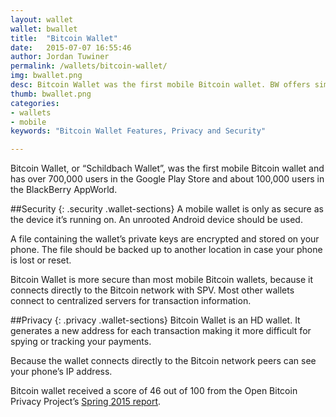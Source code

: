 ```yaml
---
layout: wallet
wallet: bwallet
title:  "Bitcoin Wallet"
date:   2015-07-07 16:55:46
author: Jordan Tuwiner
permalink: /wallets/bitcoin-wallet/
img: bwallet.png
desc: Bitcoin Wallet was the first mobile Bitcoin wallet. BW offers simple send/receive features, a direct connection to the Bitcoin network, and more.
thumb: bwallet.png
categories: 
- wallets
- mobile
keywords: "Bitcoin Wallet Features, Privacy and Security"

---
```


Bitcoin Wallet, or “Schildbach Wallet”, was the first mobile Bitcoin wallet and has over 700,000 users in the Google Play Store and about 100,000 users in the BlackBerry AppWorld.

##Security
{: .security .wallet-sections}
A mobile wallet is only as secure as the device it’s running on. An unrooted Android device should be used.

A file containing the wallet’s private keys are encrypted and stored on your phone. The file should be backed up to another location in case your phone is lost or reset.

Bitcoin Wallet is more secure than most mobile Bitcoin wallets, because it connects directly to the Bitcoin network with SPV. Most other wallets connect to centralized servers for transaction information.

##Privacy
{: .privacy .wallet-sections}
Bitcoin Wallet is an HD wallet. It generates a new address for each transaction making it more difficult for spying or tracking your payments.

Because the wallet connects directly to the Bitcoin network peers can see your phone’s IP address.

Bitcoin wallet received a score of 46 out of 100 from the Open Bitcoin Privacy Project’s [Spring 2015 report](http://openbitcoinprivacyproject.org/2015/05/spring-2015-wallet-privacy-rating-report/).


[hampden]: https://github.com/jekyll/jekyll